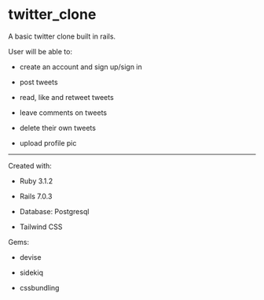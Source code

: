 # twitter_clone

A basic twitter clone built in rails.

User will be able to:

* create an account and sign up/sign in

* post tweets

* read, like and retweet tweets

* leave comments on tweets

* delete their own tweets

* upload profile pic 

----------------------------------------

Created with:

* Ruby 3.1.2

* Rails 7.0.3

* Database: Postgresql 

* Tailwind CSS


Gems:

* devise

* sidekiq

* cssbundling

